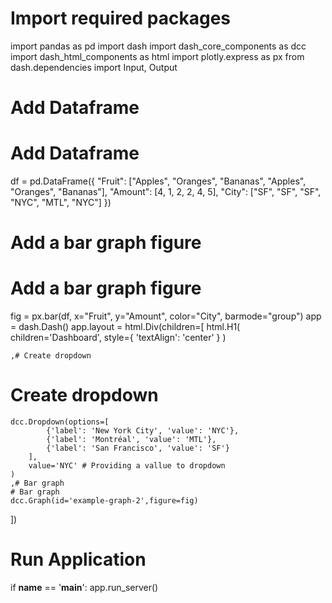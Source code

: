 # Import required packages
import pandas as pd
import dash
import dash_core_components as dcc
import dash_html_components as html
import plotly.express as px
from dash.dependencies import Input, Output

# Add Dataframe
# Add Dataframe
df = pd.DataFrame({
    "Fruit": ["Apples", "Oranges", "Bananas", "Apples", "Oranges", "Bananas"],
    "Amount": [4, 1, 2, 2, 4, 5],
    "City": ["SF", "SF", "SF", "NYC", "MTL", "NYC"]
})
# Add a bar graph figure
# Add a bar graph figure

  fig = px.bar(df, x="Fruit", y="Amount", color="City", barmode="group")
app = dash.Dash()
app.layout = html.Div(children=[
    html.H1(
        children='Dashboard',
        style={
            'textAlign': 'center'
        }
    )
    
    ,# Create dropdown
# Create dropdown
    dcc.Dropdown(options=[
            {'label': 'New York City', 'value': 'NYC'},
            {'label': 'Montréal', 'value': 'MTL'},
            {'label': 'San Francisco', 'value': 'SF'}
        ],
        value='NYC' # Providing a vallue to dropdown
    )
    ,# Bar graph
    # Bar graph
    dcc.Graph(id='example-graph-2',figure=fig)
])

# Run Application
if __name__ == '__main__':
    app.run_server()
